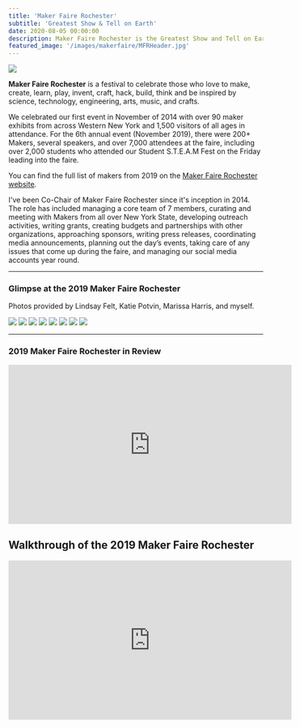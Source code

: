 ```yaml
---
title: 'Maker Faire Rochester'
subtitle: 'Greatest Show & Tell on Earth'
date: 2020-08-05 00:00:00
description: Maker Faire Rochester is the Greatest Show and Tell on Earth
featured_image: '/images/makerfaire/MFRHeader.jpg'
---
```

![](/images/makerfaire/MFRHeader.jpg)

**Maker Faire Rochester** is a festival to celebrate those who love to make, create, learn, play, invent, craft, hack, build, think and be inspired by science, technology, engineering, arts, music, and crafts.

We celebrated our first event in November of 2014 with over 90 maker exhibits from across Western New York and 1,500 visitors of all ages in attendance. For the 6th annual event (November 2019), there were 200+ Makers, several speakers, and over 7,000 attendees at the faire, including over 2,000 students who attended our Student S.T.E.A.M Fest on the Friday leading into the faire.

You can find the full list of makers from 2019 on the [Maker Faire Rochester website](https://rochester.makerfaire.com/makers-exhibits-2/).

I've been Co-Chair of Maker Faire Rochester since it's inception in 2014. The role has included managing a core team of 7 members, curating and meeting with Makers from all over New York State, developing outreach activities, writing grants, creating budgets and partnerships with other organizations, approaching sponsors, writing press releases, coordinating media announcements, planning out the day’s events, taking care of any issues that come up during the faire, and managing our social media accounts year round. 

---

### Glimpse at the 2019 Maker Faire Rochester

Photos provided by Lindsay Felt, Katie Potvin, Marissa Harris, and myself.

<div class="gallery" data-columns="3">
	<img src="/images/makerfaire/IMG_5152.jpg">
	<img src="/images/makerfaire/IMG_5221.jpg">
	<img src="/images/makerfaire/RochesterMakerFaire2019-757.jpg">
	<img src="/images/makerfaire/IMG_5256.jpg">
	<img src="/images/makerfaire/IMG_8988.jpg">
	<img src="/images/makerfaire/RochesterMakerFaire2019-939.jpg">
	<img src="/images/makerfaire/IMG_8908.jpg">
	<img src="/images/makerfaire/IMG_5142.jpg">
</div>
	

---

### 2019 Maker Faire Rochester in Review


<iframe width="560" height="315" src="https://www.youtube.com/embed/sjDJ1ZwGpq4" frameborder="0" allow="accelerometer; autoplay; encrypted-media; gyroscope; picture-in-picture" allowfullscreen></iframe>

## Walkthrough of the 2019 Maker Faire Rochester

<iframe width="560" height="315" src="https://www.youtube.com/embed/bu_iTAEfIO4" frameborder="0" allow="accelerometer; autoplay; encrypted-media; gyroscope; picture-in-picture" allowfullscreen></iframe>